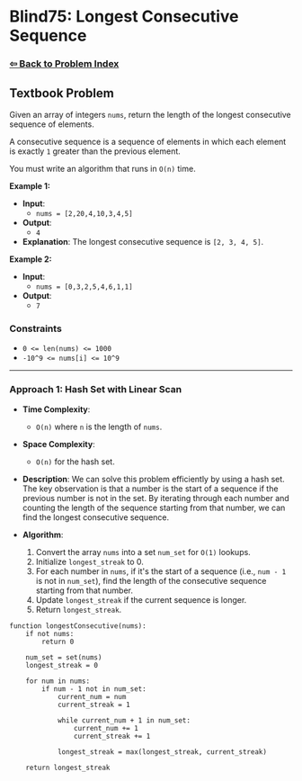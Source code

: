 # Blind75: Longest Consecutive Sequence

### [⇦ Back to Problem Index](../../index.md)

## Textbook Problem

Given an array of integers `nums`, return the length of the longest consecutive sequence of elements.

A consecutive sequence is a sequence of elements in which each element is exactly `1` greater than the previous element.

You must write an algorithm that runs in `O(n)` time.

**Example 1:**

-   **Input**:
    -   `nums = [2,20,4,10,3,4,5]`
-   **Output**:
    -   `4`
-   **Explanation**: The longest consecutive sequence is `[2, 3, 4, 5]`.

**Example 2:**

-   **Input**:
    -   `nums = [0,3,2,5,4,6,1,1]`
-   **Output**:
    -   `7`

### Constraints

-   `0 <= len(nums) <= 1000`
-   `-10^9 <= nums[i] <= 10^9`

---

### Approach 1: Hash Set with Linear Scan

-   **Time Complexity**:
    -   `O(n)` where `n` is the length of `nums`.
-   **Space Complexity**:
    -   `O(n)` for the hash set.
-   **Description**: We can solve this problem efficiently by using a hash set. The key observation is that a number is the start of a sequence if the previous number is not in the set. By iterating through each number and counting the length of the sequence starting from that number, we can find the longest consecutive sequence.
-   **Algorithm**:

    1. Convert the array `nums` into a set `num_set` for `O(1)` lookups.
    2. Initialize `longest_streak` to 0.
    3. For each number in `nums`, if it's the start of a sequence (i.e., `num - 1` is not in `num_set`), find the length of the consecutive sequence starting from that number.
    4. Update `longest_streak` if the current sequence is longer.
    5. Return `longest_streak`.

```pseudo
function longestConsecutive(nums):
    if not nums:
        return 0

    num_set = set(nums)
    longest_streak = 0

    for num in nums:
        if num - 1 not in num_set:
            current_num = num
            current_streak = 1

            while current_num + 1 in num_set:
                current_num += 1
                current_streak += 1

            longest_streak = max(longest_streak, current_streak)

    return longest_streak
```
